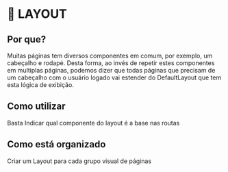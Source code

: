 # 🧬 LAYOUT

## Por que?

Muitas páginas tem diversos componentes em comum, por exemplo, um cabeçalho e rodapé. Desta forma, ao invés de repetir estes componentes
em multiplas páginas, podemos dizer que todas páginas que precisam 
de um cabeçalho com o usuário logado vai estender do DefaultLayout que tem esta lógica de exibição.


## Como utilizar

Basta Indicar qual componente do layout é a base nas routas

## Como está organizado

Criar um Layout para cada grupo visual de páginas